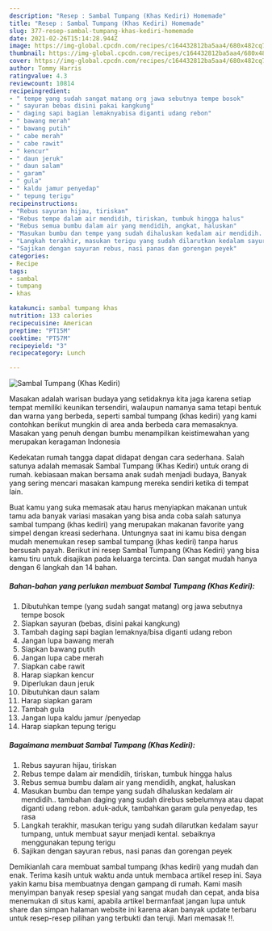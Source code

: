 ```yaml
---
description: "Resep : Sambal Tumpang (Khas Kediri) Homemade"
title: "Resep : Sambal Tumpang (Khas Kediri) Homemade"
slug: 377-resep-sambal-tumpang-khas-kediri-homemade
date: 2021-02-26T15:14:28.944Z
image: https://img-global.cpcdn.com/recipes/c164432812ba5aa4/680x482cq70/sambal-tumpang-khas-kediri-foto-resep-utama.jpg
thumbnail: https://img-global.cpcdn.com/recipes/c164432812ba5aa4/680x482cq70/sambal-tumpang-khas-kediri-foto-resep-utama.jpg
cover: https://img-global.cpcdn.com/recipes/c164432812ba5aa4/680x482cq70/sambal-tumpang-khas-kediri-foto-resep-utama.jpg
author: Tommy Harris
ratingvalue: 4.3
reviewcount: 10814
recipeingredient:
- " tempe yang sudah sangat matang org jawa sebutnya tempe bosok"
- " sayuran bebas disini pakai kangkung"
- " daging sapi bagian lemaknyabisa diganti udang rebon"
- " bawang merah"
- " bawang putih"
- " cabe merah"
- " cabe rawit"
- " kencur"
- " daun jeruk"
- " daun salam"
- " garam"
- " gula"
- " kaldu jamur penyedap"
- " tepung terigu"
recipeinstructions:
- "Rebus sayuran hijau, tiriskan"
- "Rebus tempe dalam air mendidih, tiriskan, tumbuk hingga halus"
- "Rebus semua bumbu dalam air yang mendidih, angkat, haluskan"
- "Masukan bumbu dan tempe yang sudah dihaluskan kedalam air mendidih.. tambahan daging yang sudah direbus sebelumnya atau dapat diganti udang rebon. aduk-aduk, tambahkan garam gula penyedap, tes rasa"
- "Langkah terakhir, masukan terigu yang sudah dilarutkan kedalam sayur tumpang, untuk membuat sayur menjadi kental. sebaiknya menggunakan tepung terigu"
- "Sajikan dengan sayuran rebus, nasi panas dan gorengan peyek"
categories:
- Recipe
tags:
- sambal
- tumpang
- khas

katakunci: sambal tumpang khas 
nutrition: 133 calories
recipecuisine: American
preptime: "PT15M"
cooktime: "PT57M"
recipeyield: "3"
recipecategory: Lunch

---
```



![Sambal Tumpang (Khas Kediri)](https://img-global.cpcdn.com/recipes/c164432812ba5aa4/680x482cq70/sambal-tumpang-khas-kediri-foto-resep-utama.jpg)

Masakan adalah warisan budaya yang setidaknya kita jaga karena setiap tempat memiliki keunikan tersendiri, walaupun namanya sama tetapi bentuk dan warna yang berbeda, seperti sambal tumpang (khas kediri) yang kami contohkan berikut mungkin di area anda berbeda cara memasaknya. Masakan yang penuh dengan bumbu menampilkan keistimewahan yang merupakan keragaman Indonesia



Kedekatan rumah tangga dapat didapat dengan cara sederhana. Salah satunya adalah memasak Sambal Tumpang (Khas Kediri) untuk orang di rumah. kebiasaan makan bersama anak sudah menjadi budaya, Banyak yang sering mencari masakan kampung mereka sendiri ketika di tempat lain.

Buat kamu yang suka memasak atau harus menyiapkan makanan untuk tamu ada banyak variasi masakan yang bisa anda coba salah satunya sambal tumpang (khas kediri) yang merupakan makanan favorite yang simpel dengan kreasi sederhana. Untungnya saat ini kamu bisa dengan mudah menemukan resep sambal tumpang (khas kediri) tanpa harus bersusah payah.
Berikut ini resep Sambal Tumpang (Khas Kediri) yang bisa kamu tiru untuk disajikan pada keluarga tercinta. Dan sangat mudah hanya dengan 6 langkah dan 14 bahan.


<!--inarticleads1-->

##### Bahan-bahan yang perlukan membuat Sambal Tumpang (Khas Kediri):

1. Dibutuhkan  tempe (yang sudah sangat matang) org jawa sebutnya tempe bosok
1. Siapkan  sayuran (bebas, disini pakai kangkung)
1. Tambah  daging sapi bagian lemaknya/bisa diganti udang rebon
1. Jangan lupa  bawang merah
1. Siapkan  bawang putih
1. Jangan lupa  cabe merah
1. Siapkan  cabe rawit
1. Harap siapkan  kencur
1. Diperlukan  daun jeruk
1. Dibutuhkan  daun salam
1. Harap siapkan  garam
1. Tambah  gula
1. Jangan lupa  kaldu jamur /penyedap
1. Harap siapkan  tepung terigu




<!--inarticleads2-->

##### Bagaimana membuat  Sambal Tumpang (Khas Kediri):

1. Rebus sayuran hijau, tiriskan
1. Rebus tempe dalam air mendidih, tiriskan, tumbuk hingga halus
1. Rebus semua bumbu dalam air yang mendidih, angkat, haluskan
1. Masukan bumbu dan tempe yang sudah dihaluskan kedalam air mendidih.. tambahan daging yang sudah direbus sebelumnya atau dapat diganti udang rebon. aduk-aduk, tambahkan garam gula penyedap, tes rasa
1. Langkah terakhir, masukan terigu yang sudah dilarutkan kedalam sayur tumpang, untuk membuat sayur menjadi kental. sebaiknya menggunakan tepung terigu
1. Sajikan dengan sayuran rebus, nasi panas dan gorengan peyek




Demikianlah cara membuat sambal tumpang (khas kediri) yang mudah dan enak. Terima kasih untuk waktu anda untuk membaca artikel resep ini. Saya yakin kamu bisa membuatnya dengan gampang di rumah. Kami masih menyimpan banyak resep spesial yang sangat mudah dan cepat, anda bisa menemukan di situs kami, apabila artikel bermanfaat jangan lupa untuk share dan simpan halaman website ini karena akan banyak update terbaru untuk resep-resep pilihan yang terbukti dan teruji. Mari memasak !!. 
